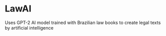 # LawAI
Uses GPT-2 AI model trained with Brazilian law books to create legal texts by artificial intelligence
